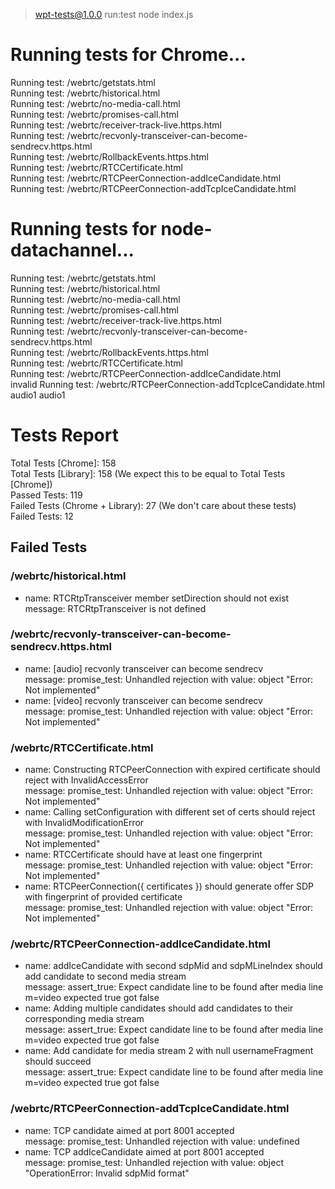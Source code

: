 
> wpt-tests@1.0.0 run:test
> node index.js

# Running tests for Chrome...
Running test: /webrtc/getstats.html  
Running test: /webrtc/historical.html  
Running test: /webrtc/no-media-call.html  
Running test: /webrtc/promises-call.html  
Running test: /webrtc/receiver-track-live.https.html  
Running test: /webrtc/recvonly-transceiver-can-become-sendrecv.https.html  
Running test: /webrtc/RollbackEvents.https.html  
Running test: /webrtc/RTCCertificate.html  
Running test: /webrtc/RTCPeerConnection-addIceCandidate.html  
Running test: /webrtc/RTCPeerConnection-addTcpIceCandidate.html  

# Running tests for node-datachannel...
Running test: /webrtc/getstats.html  
Running test: /webrtc/historical.html  
Running test: /webrtc/no-media-call.html  
Running test: /webrtc/promises-call.html  
Running test: /webrtc/receiver-track-live.https.html  
Running test: /webrtc/recvonly-transceiver-can-become-sendrecv.https.html  
Running test: /webrtc/RollbackEvents.https.html  
Running test: /webrtc/RTCCertificate.html  
Running test: /webrtc/RTCPeerConnection-addIceCandidate.html  
invalid
Running test: /webrtc/RTCPeerConnection-addTcpIceCandidate.html  
audio1
audio1

# Tests Report
Total Tests [Chrome]:  158   
Total Tests [Library]:  158  (We expect this to be equal to Total Tests [Chrome])  
Passed Tests:  119   
Failed Tests (Chrome + Library):  27  (We don't care about these tests)  
Failed Tests:  12    

## Failed Tests
### /webrtc/historical.html
- name: RTCRtpTransceiver member setDirection should not exist  
  message: RTCRtpTransceiver is not defined  
### /webrtc/recvonly-transceiver-can-become-sendrecv.https.html
- name: [audio] recvonly transceiver can become sendrecv  
  message: promise_test: Unhandled rejection with value: object "Error: Not implemented"  
- name: [video] recvonly transceiver can become sendrecv  
  message: promise_test: Unhandled rejection with value: object "Error: Not implemented"  
### /webrtc/RTCCertificate.html
- name: Constructing RTCPeerConnection with expired certificate should reject with InvalidAccessError  
  message: promise_test: Unhandled rejection with value: object "Error: Not implemented"  
- name: Calling setConfiguration with different set of certs should reject with InvalidModificationError  
  message: promise_test: Unhandled rejection with value: object "Error: Not implemented"  
- name: RTCCertificate should have at least one fingerprint  
  message: promise_test: Unhandled rejection with value: object "Error: Not implemented"  
- name: RTCPeerConnection({ certificates }) should generate offer SDP with fingerprint of provided certificate  
  message: promise_test: Unhandled rejection with value: object "Error: Not implemented"  
### /webrtc/RTCPeerConnection-addIceCandidate.html
- name: addIceCandidate with second sdpMid and sdpMLineIndex should add candidate to second media stream  
  message: assert_true: Expect candidate line to be found after media line m=video expected true got false  
- name: Adding multiple candidates should add candidates to their corresponding media stream  
  message: assert_true: Expect candidate line to be found after media line m=video expected true got false  
- name: Add candidate for media stream 2 with null usernameFragment should succeed  
  message: assert_true: Expect candidate line to be found after media line m=video expected true got false  
### /webrtc/RTCPeerConnection-addTcpIceCandidate.html
- name: TCP candidate aimed at port 8001 accepted  
  message: promise_test: Unhandled rejection with value: undefined  
- name: TCP addIceCandidate aimed at port 8001 accepted  
  message: promise_test: Unhandled rejection with value: object "OperationError: Invalid sdpMid format"  

